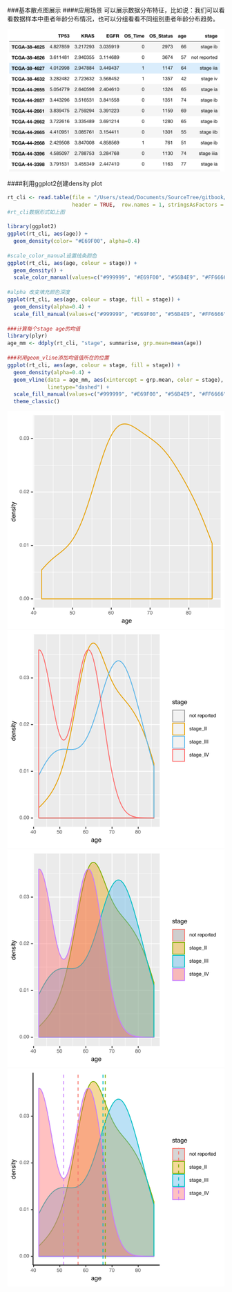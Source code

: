 ###基本散点图展示
####应用场景
可以展示数据分布特征，比如说：我们可以看看数据样本中患者年龄分布情况，也可以分组看看不同组别患者年龄分布趋势。

![scatter plot](/images/part3/data_format_cli.png)

####利用ggplot2创建density plot

```R
rt_cli <- read.table(file = "/Users/stead/Documents/SourceTree/gitbook/R_visualization/data/LUAD_cli_exp.txt", 
                     header = TRUE,  row.names = 1, stringsAsFactors = FALSE)
#rt_cli数据形式如上图

library(ggplot2)
ggplot(rt_cli, aes(age)) +
  geom_density(color= "#E69F00", alpha=0.4)

#scale_color_manual设置线条颜色
ggplot(rt_cli, aes(age, colour = stage)) +
  geom_density() + 
  scale_color_manual(values=c("#999999", "#E69F00", "#56B4E9", "#FF6666"))

#alpha 改变填充颜色深度
ggplot(rt_cli, aes(age, colour = stage, fill = stage)) +
  geom_density(alpha=0.4) + 
  scale_fill_manual(values=c("#999999", "#E69F00", "#56B4E9", "#FF6666"))

###计算每个stage age的均值
library(plyr)
age_mm <- ddply(rt_cli, "stage", summarise, grp.mean=mean(age))

###利用geom_vline添加均值值所在的位置
ggplot(rt_cli, aes(age, colour = stage, fill = stage)) +
  geom_density(alpha=0.4) +  
  geom_vline(data = age_mm, aes(xintercept = grp.mean, color = stage),
             linetype="dashed") + 
  scale_fill_manual(values=c("#999999", "#E69F00", "#56B4E9", "#FF6666")) +
  theme_classic() 
```

![scatter plot](/images/part5/density_plot1.svg)![scatter plot](/images/part5/density_plot2.svg)
![scatter plot](/images/part5/density_plot3.svg)![scatter plot](/images/part5/density_plot4.svg)
